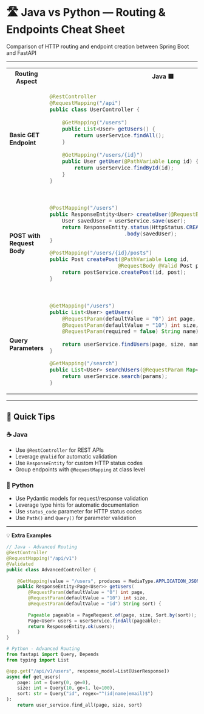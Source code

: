 # 🛣️ Java vs Python — Routing & Endpoints Cheat Sheet

Comparison of HTTP routing and endpoint creation between Spring Boot and FastAPI

---

<table>
<tr>
<th>Routing Aspect</th>
<th>Java 🟦</th>
<th>Python 🐍</th>
</tr>
<tr>
<td><strong>Basic GET Endpoint</strong></td>
<td>

```java
@RestController
@RequestMapping("/api")
public class UserController {
    
    @GetMapping("/users")
    public List<User> getUsers() {
        return userService.findAll();
    }
    
    @GetMapping("/users/{id}")
    public User getUser(@PathVariable Long id) {
        return userService.findById(id);
    }
}
```

</td>
<td>

```python
from fastapi import FastAPI, Path
from typing import List

app = FastAPI()

@app.get("/api/users")
async def get_users():
    return user_service.find_all()

@app.get("/api/users/{user_id}")
async def get_user(user_id: int = Path(..., gt=0)):
    return user_service.find_by_id(user_id)
```

</td>
</tr>
<tr>
<td><strong>POST with Request Body</strong></td>
<td>

```java
@PostMapping("/users")
public ResponseEntity<User> createUser(@RequestBody @Valid User user) {
    User savedUser = userService.save(user);
    return ResponseEntity.status(HttpStatus.CREATED)
                        .body(savedUser);
}

@PostMapping("/users/{id}/posts")
public Post createPost(@PathVariable Long id, 
                      @RequestBody @Valid Post post) {
    return postService.createPost(id, post);
}
```

</td>
<td>

```python
from pydantic import BaseModel
from fastapi import HTTPException, status

class UserCreate(BaseModel):
    name: str
    email: str

@app.post("/api/users", status_code=201)
async def create_user(user: UserCreate):
    return user_service.create(user)

@app.post("/api/users/{user_id}/posts")
async def create_post(user_id: int, post: PostCreate):
    return post_service.create_post(user_id, post)
```

</td>
</tr>
<tr>
<td><strong>Query Parameters</strong></td>
<td>

```java
@GetMapping("/users")
public List<User> getUsers(
    @RequestParam(defaultValue = "0") int page,
    @RequestParam(defaultValue = "10") int size,
    @RequestParam(required = false) String name) {
    
    return userService.findUsers(page, size, name);
}

@GetMapping("/search")
public List<User> searchUsers(@RequestParam Map<String, String> params) {
    return userService.search(params);
}
```

</td>
<td>

```python
from typing import Optional

@app.get("/api/users")
async def get_users(
    page: int = 0,
    size: int = 10,
    name: Optional[str] = None
):
    return user_service.find_users(page, size, name)

@app.get("/api/search")
async def search_users(**params: str):
    return user_service.search(params)
```

</td>
</tr>
</table>

---

## 🧩 Quick Tips

### ☕ Java
- Use `@RestController` for REST APIs
- Leverage `@Valid` for automatic validation
- Use `ResponseEntity` for custom HTTP status codes
- Group endpoints with `@RequestMapping` at class level

### 🐍 Python
- Use Pydantic models for request/response validation
- Leverage type hints for automatic documentation
- Use `status_code` parameter for HTTP status codes
- Use `Path()` and `Query()` for parameter validation

---

💡 **Extra Examples**

```java
// Java - Advanced Routing
@RestController
@RequestMapping("/api/v1")
@Validated
public class AdvancedController {
    
    @GetMapping(value = "/users", produces = MediaType.APPLICATION_JSON_VALUE)
    public ResponseEntity<Page<User>> getUsers(
        @RequestParam(defaultValue = "0") int page,
        @RequestParam(defaultValue = "10") int size,
        @RequestParam(defaultValue = "id") String sort) {
        
        Pageable pageable = PageRequest.of(page, size, Sort.by(sort));
        Page<User> users = userService.findAll(pageable);
        return ResponseEntity.ok(users);
    }
}
```

```python
# Python - Advanced Routing
from fastapi import Query, Depends
from typing import List

@app.get("/api/v1/users", response_model=List[UserResponse])
async def get_users(
    page: int = Query(0, ge=0),
    size: int = Query(10, ge=1, le=100),
    sort: str = Query("id", regex="^(id|name|email)$")
):
    return user_service.find_all(page, size, sort)
```
